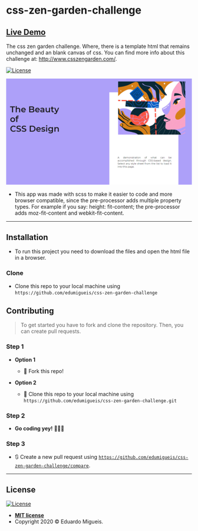 # css-zen-garden-challenge
[Live Demo](https://edumigueis.github.io/css-zen-garden-challenge/) 
---
 The css zen garden challenge. Where, there is a template html that remains unchanged and an blank canvas of css. You can find more info about this challenge at: http://www.csszengarden.com/.

[![License](http://img.shields.io/:license-mit-blue.svg?style=flat-square)](http://badges.mit-license.org)

[![header.png](header.png)]()

- This app was made with scss to make it easier to code and more browser compatible, since the pre-processor adds multiple property types. For example if you say: height: fit-content; the pre-processor adds moz-fit-content and webkit-fit-content. 
---

## Installation

- To run this project you need to download the files and open the html file in a browser.

### Clone

- Clone this repo to your local machine using `https://github.com/edumigueis/css-zen-garden-challenge`

## Contributing

> To get started you have to fork and clone the repository. Then, you can create pull requests.

### Step 1

- **Option 1**
    - 🍴 Fork this repo!

- **Option 2**
    - 👯 Clone this repo to your local machine using `https://github.com/edumigueis/css-zen-garden-challenge.git`

### Step 2

- **Go coding yey!** 🔨🔨🔨

### Step 3

- 🔃 Create a new pull request using <a href="https://github.com/edumigueis/css-zen-garden-challenge/compare" target="_blank">`https://github.com/edumigueis/css-zen-garden-challenge/compare`</a>.

---

## License

[![License](http://img.shields.io/:license-mit-blue.svg?style=flat-square)](http://badges.mit-license.org)

- **[MIT license](http://opensource.org/licenses/mit-license.php)**
- Copyright 2020 © Eduardo Migueis.
